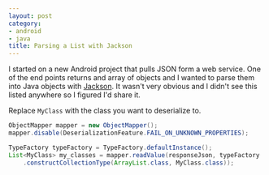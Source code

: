 ```yaml
---
layout: post
category:
- android
- java
title: Parsing a List with Jackson
---
```


I started on a new Android project that pulls JSON form a web service. One of the end points returns and array of objects and I wanted to parse them into Java objects with [Jackson](http://wiki.fasterxml.com/JacksonHome). It wasn't very obvious and I didn't see this listed anywhere so I figured I'd share it.

Replace `MyClass` with the class you want to deserialize to.

```java
ObjectMapper mapper = new ObjectMapper();
mapper.disable(DeserializationFeature.FAIL_ON_UNKNOWN_PROPERTIES);

TypeFactory typeFactory = TypeFactory.defaultInstance();
List<MyClass> my_classes = mapper.readValue(responseJson, typeFactory
    .constructCollectionType(ArrayList.class, MyClass.class));

```
